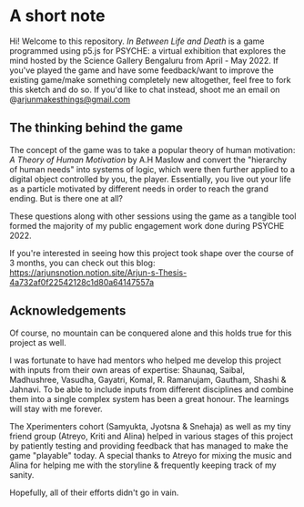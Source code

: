 # A short note
Hi! Welcome to this repository. _In Between Life and Death_ is a game programmed using p5.js for PSYCHE: a virtual exhibition that explores the mind hosted by the Science Gallery Bengaluru from April - May 2022. If you've played the game and have some feedback/want to improve the existing game/make something completely new altogether, feel free to fork this sketch and do so. If you'd like to chat instead, shoot me an email on @arjunmakesthings@gmail.com

## The thinking behind the game
The concept of the game was to take a popular theory of human motivation: _A Theory of Human Motivation_ by A.H Maslow and convert the "hierarchy of human needs" into systems of logic, which were then further applied to a digital object controlled by you, the player. Essentially, you live out your life as a particle motivated by different needs in order to reach the grand ending. But is there one at all?

These questions along with other sessions using the game as a tangible tool formed the majority of my public engagement work done during PSYCHE 2022.

If you're interested in seeing how this project took shape over the course of 3 months, you can check out this blog: https://arjunsnotion.notion.site/Arjun-s-Thesis-4a732af0f22542128c1d80a64147557a

## Acknowledgements
Of course, no mountain can be conquered alone and this holds true for this project as well. 

I was fortunate to have had mentors who helped me develop this project with inputs from their own areas of expertise: Shaunaq, Saibal, Madhushree, Vasudha, Gayatri, Komal, R. Ramanujam, Gautham, Shashi & Jahnavi. To be able to include inputs from different disciplines and combine them into a single complex system has been a great honour. The learnings will stay with me forever. 

The Xperimenters cohort (Samyukta, Jyotsna & Snehaja) as well as my tiny friend group (Atreyo, Kriti and Alina) helped in various stages of this project by patiently testing and providing feedback that has managed to make the game "playable" today. A special thanks to Atreyo for mixing the music and Alina for helping me with the storyline & frequently keeping track of my sanity. 

Hopefully, all of their efforts didn't go in vain. 
